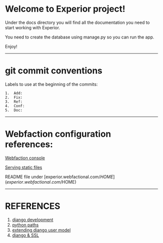 Welcome to Experior project!
==============================

Under the docs directory you will find all the documentation you need to start working with Experior.

You need to create the database using manage.py so you can run the app.


Enjoy!

----
git commit conventions
======================
Labels to use at the beginning of the commits:

	1.	Add:
	2.	Fix:
	3.	Ref:
	4.	Conf:
	5.	Doc:


----
Webfaction configuration references:
====================================
[Webfaction console](https://panel.webfaction.com/ "Title")

[Serving static files](http://forum.webfaction.com/viewtopic.php?id=29)

README file under [experior.webfactional.com/$HOME](experior.webfactional.com/$HOME)


----
REFERENCES
==========
1.	[django development][0]
2.	[python paths][1]
3.	[extending django user model][2]
4.	[django & SSL][3]

[0]: http://www.b-list.org/
[1]: http://www.stereoplex.com/two-voices/understanding-imports-and-pythonpath
[2]: http://scottbarnham.com/blog/2008/08/21/extending-the-django-user-model-with-inheritance/
[3]: http://www.tangerinesmash.com/2009/red-robot-studios-part-3-securing-django-ssl/